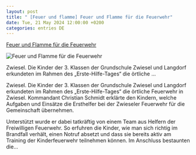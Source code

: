 ```yaml
---
layout: post
title: " [Feuer und flamme] Feuer und Flamme für die Feuerwehr"
date: Tue, 21 May 2024 12:00:00 +0200
categories: entries DE
---
```

[Feuer und Flamme für die Feuerwehr](https://www.pnp.de/lokales/landkreis-regen/feuer-und-flamme-fuer-die-feuerwehr-16101129)

![Feuer und Flamme für die Feuerwehr](https://img.pnp.de/ezplatform/images/3/0/2/1/340591203-1-ger-DE/1642a0cbb52b-29-115886995.jpg)

Zwiesel. Die Kinder der 3. Klassen der Grundschule Zwiesel und Langdorf erkundeten im Rahmen des „Erste-Hilfe-Tages“ die örtliche ...

Zwiesel. Die Kinder der 3. Klassen der Grundschule Zwiesel und Langdorf erkundeten im Rahmen des „Erste-Hilfe-Tages“ die örtliche Feuerwehr in Zwiesel. Kommandant Christian Schmidt erklärte den Kindern, welche Aufgaben und Einsätze die Ersthelfer bei der Zwieseler Feuerwehr für die Gemeinschaft übernehmen.



Unterstützt wurde er dabei tatkräftig von einem Team aus Helfern der Freiwilligen Feuerwehr. So erfuhren die Kinder, wie man sich richtig im Brandfall verhält, einen Notruf absetzt und dass sie bereits aktiv am Training der Kinderfeuerwehr teilnehmen können. Im Anschluss bestaunten die...

